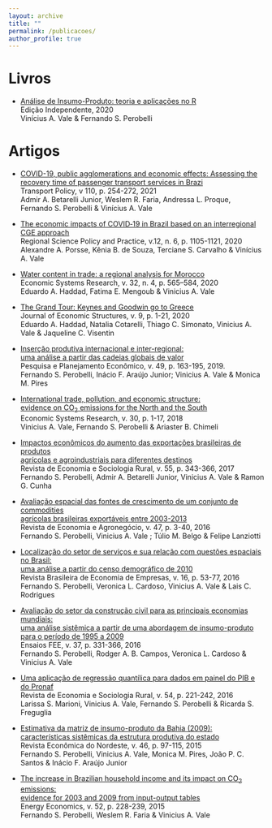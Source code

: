 ```yaml
---
layout: archive
title: ""
permalink: /publicacoes/
author_profile: true
---
```


# Livros

- [Análise de Insumo-Produto: teoria e aplicações no R](https://viniciusvale.github.io/Livro-IP-R/Vale_Perobelli_2020_Livro_IP_R.pdf) <br/>
  Edição Independente, 2020 <br/>
  Vinícius A. Vale & Fernando S. Perobelli

# Artigos

- [COVID-19, public agglomerations and economic effects: Assessing the recovery time of passenger transport services in Brazi](https://doi.org/10.1016/j.tranpol.2021.06.004) <br/>
  Transport Policy, v 110, p. 254-272, 2021 <br/>
  Admir A. Betarelli Junior, Weslem R. Faria, Andressa L. Proque, Fernando S. Perobelli & Vinícius A. Vale
  
- [The economic impacts of COVID‐19 in Brazil based on an interregional CGE approach](https://doi.org/10.1111/rsp3.12354) <br/>
  Regional Science Policy and Practice, v.12, n. 6, p. 1105-1121, 2020 <br/>
  Alexandre A. Porsse, Kênia B. de Souza, Terciane S. Carvalho & Vinícius A. Vale
  
- [Water content in trade: a regional analysis for Morocco](https://doi.org/10.1080/09535314.2020.1756228) <br/>
  Economic Systems Research, v. 32, n. 4, p. 565–584, 2020 <br/>
  Eduardo A. Haddad, Fatima E. Mengoub & Vinicius A. Vale

- [The Grand Tour: Keynes and Goodwin go to Greece](https://journalofeconomicstructures.springeropen.com/articles/10.1186/s40008-020-00205-5) <br/>
  Journal of Economic Structures, v. 9, p. 1-21, 2020 <br/>
  Eduardo A. Haddad, Natalia Cotarelli, Thiago C. Simonato, Vinicius A. Vale & Jaqueline C. Visentin 

- [Inserção produtiva internacional e inter-regional: <br/> uma análise a partir das cadeias globais de valor](https://ppe.ipea.gov.br/index.php/ppe/article/viewFile/1784/1284) <br/>
  Pesquisa e Planejamento Econômico, v. 49, p. 163-195, 2019. <br/>
  Fernando S. Perobelli, Inácio F. Araújo Junior; Vinicius A. Vale & Monica M. Pires

- [International trade, pollution, and economic structure: <br/> evidence on CO<sub>2</sub> emissions for the North and the South]() <br/>
  Economic Systems Research, v. 30, p. 1-17, 2018 <br/>
  Vinicius A. Vale, Fernando S. Perobelli & Ariaster B. Chimeli 

- [Impactos econômicos do aumento das exportações brasileiras de produtos <br/> agrícolas e agroindustriais para diferentes destinos](https://doi.org/10.1080/09535314.2017.1361907) <br/> 
  Revista de Economia e Sociologia Rural, v. 55, p. 343-366, 2017 <br/>
  Fernando S. Perobelli, Admir A. Betarelli Junior, Vinicius A. Vale & Ramon G. Cunha

- [Avaliação espacial das fontes de crescimento de um conjunto de commodities <br/> agrícolas brasileiras exportáveis entre 2003-2013](https://periodicos.ufv.br/rea/article/view/7586) <br/>
  Revista de Economia e Agronegócio, v. 47, p. 3-40, 2016 <br/>
  Fernando S. Perobelli, Vinicius A. Vale ; Túlio M. Belgo & Felipe Lanziotti

- [Localização do setor de serviços e sua relação com questões espaciais no Brasil: <br/> uma análise a partir do censo demográfico de 2010](https://portalrevistas.ucb.br/index.php/rbee/article/view/6753/4555) <br/>
  Revista Brasileira de Economia de Empresas, v. 16, p. 53-77, 2016 <br/>
  Fernando S. Perobelli, Veronica L. Cardoso, Vinicius A. Vale & Lais C. Rodrigues

- [Avaliação do setor da construção civil para as principais economias mundiais: <br/> uma análise sistêmica a partir de uma abordagem de insumo-produto para o período de 1995 a 2009](https://revistas.fee.tche.br/index.php/ensaios/article/view/3570/3764) <br/> 
  Ensaios FEE, v. 37, p. 331-366, 2016 <br/>
  Fernando S. Perobelli, Rodger A. B. Campos, Veronica L. Cardoso & Vinicius A. Vale

- [Uma aplicação de regressão quantílica para dados em painel do PIB e do Pronaf](https://www.scielo.br/scielo.php?script=sci_arttext&pid=S0103-20032016000200221&lng=pt&tlng=pt) <br/>
  Revista de Economia e Sociologia Rural, v. 54, p. 221-242, 2016 <br/>
  Larissa S. Marioni, Vinicius A. Vale, Fernando S. Perobelli & Ricarda S. Freguglia

- [Estimativa da matriz de insumo-produto da Bahia (2009): <br/> características sistêmicas da estrutura produtiva do estado](https://ren.emnuvens.com.br/ren/article/view/606) <br/>
  Revista Econômica do Nordeste, v. 46, p. 97-115, 2015 <br/>
  Fernando S. Perobelli, Vinicius A. Vale, Monica M. Pires, João P. C. Santos & Inácio F. Araújo Junior

- [The increase in Brazilian household income and its impact on CO<sub>2</sub> emissions: <br/> evidence for 2003 and 2009 from input-output tables](https://www.sciencedirect.com/science/article/pii/S0140988315002820?via%3Dihub) <br/>
  Energy Economics, v. 52, p. 228-239, 2015 <br/>
  Fernando S. Perobelli, Weslem R. Faria & Vinicius A. Vale
